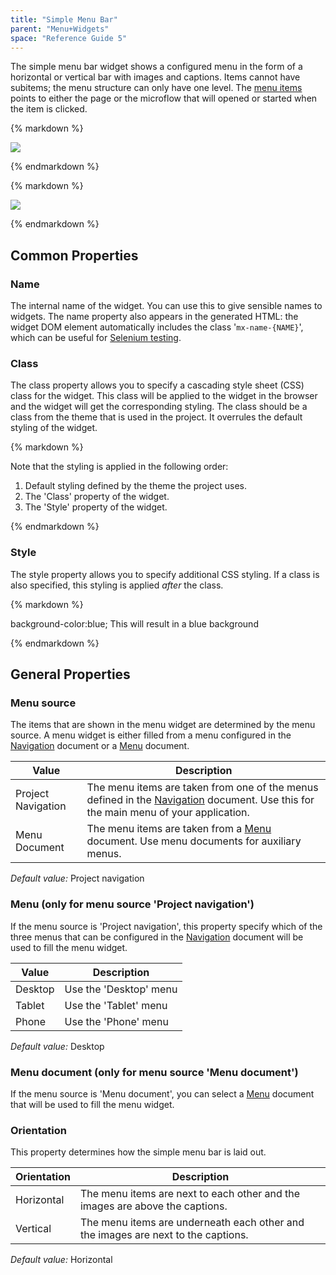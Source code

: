 ```yaml
---
title: "Simple Menu Bar"
parent: "Menu+Widgets"
space: "Reference Guide 5"
---
```



The simple menu bar widget shows a configured menu in the form of a horizontal or vertical bar with images and captions. Items cannot have subitems; the menu structure can only have one level. The [menu items](Menu+Item) points to either the page or the microflow that will opened or started when the item is clicked.

<div class="alert alert-info">{% markdown %}

![](attachments/4522345/4751419.png)

{% endmarkdown %}</div><div class="alert alert-info">{% markdown %}

![](attachments/4522345/4751392.png)

{% endmarkdown %}</div>

## Common Properties

### Name

The internal name of the widget. You can use this to give sensible names to widgets. The name property also appears in the generated HTML: the widget DOM element automatically includes the class '`mx-name-{NAME}`', which can be useful for [Selenium testing](/howto50/Selenium+Support).

### Class

The class property allows you to specify a cascading style sheet (CSS) class for the widget. This class will be applied to the widget in the browser and the widget will get the corresponding styling. The class should be a class from the theme that is used in the project. It overrules the default styling of the widget.

<div class="alert alert-warning">{% markdown %}

Note that the styling is applied in the following order:

1.  Default styling defined by the theme the project uses.
2.  The 'Class' property of the widget.
3.  The 'Style' property of the widget.

{% endmarkdown %}</div>

### Style

The style property allows you to specify additional CSS styling. If a class is also specified, this styling is applied _after_ the class.

<div class="alert alert-info">{% markdown %}

background-color:blue;
This will result in a blue background

{% endmarkdown %}</div>

## General Properties

### Menu source

The items that are shown in the menu widget are determined by the menu source. A menu widget is either filled from a menu configured in the [Navigation](Navigation) document or a [Menu](Menu) document.

<table><thead><tr><th class="confluenceTh">Value</th><th class="confluenceTh">Description</th></tr></thead><tbody><tr><td class="confluenceTd">Project Navigation</td><td class="confluenceTd">The menu items are taken from one of the menus defined in the <a href="Navigation">Navigation</a> document. Use this for the main menu of your application.</td></tr><tr><td class="confluenceTd">Menu Document</td><td class="confluenceTd">The menu items are taken from a <a href="Menu">Menu</a> document. Use menu documents for auxiliary menus.</td></tr></tbody></table>

_Default value:_ Project navigation

### Menu (only for menu source 'Project navigation')

If the menu source is 'Project navigation', this property specify which of the three menus that can be configured in the [Navigation](Navigation) document will be used to fill the menu widget.

<table><thead><tr><th class="confluenceTh">Value</th><th class="confluenceTh">Description</th></tr></thead><tbody><tr><td class="confluenceTd">Desktop</td><td class="confluenceTd">Use the 'Desktop' menu</td></tr><tr><td class="confluenceTd">Tablet</td><td class="confluenceTd">Use the 'Tablet' menu</td></tr><tr><td class="confluenceTd">Phone</td><td class="confluenceTd">Use the 'Phone' menu</td></tr></tbody></table>

_Default value:_ Desktop

### Menu document (only for menu source 'Menu document')

If the menu source is 'Menu document', you can select a [Menu](Menu) document that will be used to fill the menu widget.

### Orientation

This property determines how the simple menu bar is laid out.

<table><thead><tr><th class="confluenceTh">Orientation</th><th class="confluenceTh">Description</th></tr></thead><tbody><tr><td class="confluenceTd">Horizontal</td><td class="confluenceTd">The menu items are next to each other and the images are above the captions.</td></tr><tr><td class="confluenceTd">Vertical</td><td class="confluenceTd">The menu items are underneath each other and the images are next to the captions.</td></tr></tbody></table>

_Default value:_ Horizontal
